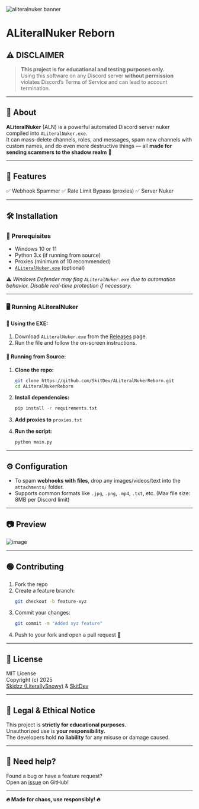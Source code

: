 ![aliteralnuker banner](https://github.com/user-attachments/assets/a36fbe19-90c8-4911-8019-3525f3585685)

# ALiteralNuker Reborn

## ⚠️ DISCLAIMER
> **This project is for educational and testing purposes only.**  
> Using this software on any Discord server **without permission** violates Discord’s Terms of Service and can lead to account termination.

---

## 📌 About
**ALiteralNuker** (ALN) is a powerful automated Discord server nuker compiled into `ALiteralNuker.exe`.  
It can mass-delete channels, roles, and messages, spam new channels with custom names, and do even more destructive things — all **made for sending scammers to the shadow realm** 🥀

---

## 🚀 Features
✅ Webhook Spammer
✅ Rate Limit Bypass (proxies)
✅ Server Nuker


---

## 🛠️ Installation

### 🔗 Prerequisites
- Windows 10 or 11  
- Python 3.x (if running from source)  
- Proxies (minimum of 10 recommended)  
- [`ALiteralNuker.exe`](https://github.com/SkitDev/ALiteralNukerReborn/releases) (optional)

⚠️ *Windows Defender may flag `ALiteralNuker.exe` due to automation behavior. Disable real-time protection if necessary.*

---

### 🖥️ Running ALiteralNuker

#### 🔹 Using the EXE:
1. Download `ALiteralNuker.exe` from the [Releases](https://github.com/SkitDev/ALiteralNukerReborn/releases) page.  
2. Run the file and follow the on-screen instructions.

#### 🔹 Running from Source:
1. **Clone the repo:**  
   ```sh
   git clone https://github.com/SkitDev/ALiteralNukerReborn.git
   cd ALiteralNukerReborn
   ```

2. **Install dependencies:**  
   ```sh
   pip install -r requirements.txt
   ```

3. **Add proxies to** `proxies.txt`

4. **Run the script:**  
   ```sh
   python main.py
   ```

---

## ⚙️ Configuration

- To spam **webhooks with files**, drop any images/videos/text into the `attachments/` folder.  
- Supports common formats like `.jpg`, `.png`, `.mp4`, `.txt`, etc. (Max file size: 8MB per Discord limit)

---

## 📷 Preview

![image](https://github.com/user-attachments/assets/fb7d85a0-a288-4f62-a03a-61eb502cbfa4)

---

## 🟢 Contributing

1. Fork the repo  
2. Create a feature branch:  
   ```sh
   git checkout -b feature-xyz
   ```
3. Commit your changes:  
   ```sh
   git commit -m "Added xyz feature"
   ```
4. Push to your fork and open a pull request 🎉

---

## 🧾 License

MIT License  
Copyright (c) 2025  
[Skidzz (LiterallySnowy)](https://github.com/LiterallySnowy) & [SkitDev](https://github.com/SkitDev)

---

## 🛑 Legal & Ethical Notice

This project is **strictly for educational purposes.**  
Unauthorized use is **your responsibility.**  
The developers hold **no liability** for any misuse or damage caused.

---

## 🚀 Need help?  
Found a bug or have a feature request?  
Open an [issue](https://github.com/SkitDev/ALiteralNukerReborn/issues) on GitHub!

---

**🔥 Made for chaos, use responsibly! 🔥**
